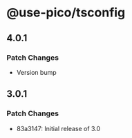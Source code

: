 # @use-pico/tsconfig

## 4.0.1

### Patch Changes

- Version bump

## 3.0.1

### Patch Changes

- 83a3147: Initial release of 3.0
